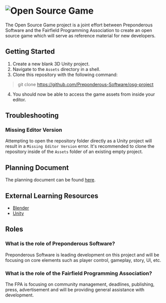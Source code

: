 # ![Open Source Game](https://raw.githubusercontent.com/Preponderous-Software/osg-project/master/.github/media/banner.svg)

The Open Source Game project is a joint effort between Preponderous Software and the Fairfield Programming Association to create an open source game which will serve as reference material for new developers.

## Getting Started
1. Create a new blank 3D Unity project.
2. Navigate to the `Assets` directory in a shell.
3. Clone this repository with the following command:
> git clone https://github.com/Preponderous-Software/osg-project
4. You should now be able to access the game assets from inside your editor.

## Troubleshooting
### Missing Editor Version
Attempting to open the repository folder directly as a Unity project will result in a `Missing Editor Version` error. It's recommended to clone the repository inside of the `Assets` folder of an existing empty project.

## Planning Document

The planning document can be found [here](PLANNING.md).

## External Learning Resources
- [Blender](https://www.youtube.com/watch?v=TPrnSACiTJ4)
- [Unity](https://www.youtube.com/watch?v=pwZpJzpE2lQ)

## Roles
### What is the role of Preponderous Software?

Preponderous Software is leading development on this project and will be focusing on core elements such as player control, gameplay, story, UI, etc.

### What is the role of the Fairfield Programming Association?

The FPA is focusing on community management, deadlines, publishing, press, advertisement and will be providing general assistance with development.

